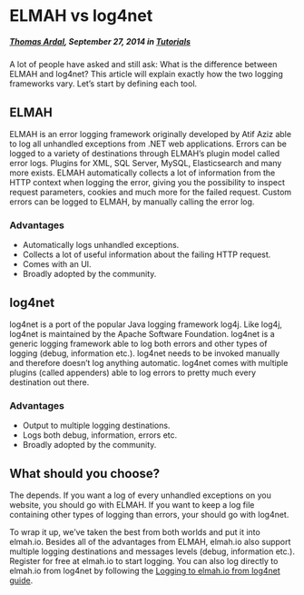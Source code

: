 # ELMAH vs log4net##### [Thomas Ardal](http://elmah.io/about/), September 27, 2014 in [Tutorials](/category/tutorials/)A lot of people have asked and still ask: What is the difference between ELMAH and log4net? This article will explain exactly how the two logging frameworks vary. Let’s start by defining each tool.## ELMAHELMAH is an error logging framework originally developed by Atif Aziz able to log all unhandled exceptions from .NET web applications. Errors can be logged to a variety of destinations through ELMAH’s plugin model called error logs. Plugins for XML, SQL Server, MySQL, Elasticsearch and many more exists. ELMAH automatically collects a lot of information from the HTTP context when logging the error, giving you the possibility to inspect request parameters, cookies and much more for the failed request. Custom errors can be logged to ELMAH, by manually calling the error log.### Advantages* Automatically logs unhandled exceptions.* Collects a lot of useful information about the failing HTTP request.* Comes with an UI.* Broadly adopted by the community.## log4netlog4net is a port of the popular Java logging framework log4j. Like log4j, log4net is maintained by the Apache Software Foundation. log4net is a generic logging framework able to log both errors and other types of logging (debug, information etc.). log4net needs to be invoked manually and therefore doesn’t log anything automatic. log4net comes with multiple plugins (called appenders) able to log errors to pretty much every destination out there.### Advantages* Output to multiple logging destinations.* Logs both debug, information, errors etc.* Broadly adopted by the community.## What should you choose?The depends. If you want a log of every unhandled exceptions on you website, you should go with ELMAH. If you want to keep a log file containing other types of logging than errors, your should go with log4net.To wrap it up, we’ve taken the best from both worlds and put it into elmah.io. Besides all of the advantages from ELMAH, elmah.io also support multiple logging destinations and messages levels (debug, information etc.). Register for free at elmah.io to start logging. You can also log directly to elmah.io from log4net by following the [Logging to elmah.io from log4net guide](http://blog.elmah.io/logging-to-elmah-io-from-log4net/).